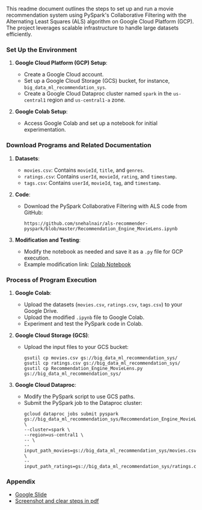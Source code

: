 This readme document outlines the steps to set up and run a movie recommendation system using PySpark's Collaborative Filtering with the Alternating Least Squares (ALS) algorithm on Google Cloud Platform (GCP). The project leverages scalable infrastructure to handle large datasets efficiently.

### Set Up the Environment

1. **Google Cloud Platform (GCP) Setup**:
   - Create a Google Cloud account.
   - Set up a Google Cloud Storage (GCS) bucket, for instance, `big_data_ml_recommendation_sys`.
   - Create a Google Cloud Dataproc cluster named `spark` in the `us-central1` region and `us-central1-a` zone.

2. **Google Colab Setup**:
   - Access Google Colab and set up a notebook for initial experimentation.

### Download Programs and Related Documentation

1. **Datasets**:
   - `movies.csv`: Contains `movieId`, `title`, and `genres`.
   - `ratings.csv`: Contains `userId`, `movieId`, `rating`, and `timestamp`.
   - `tags.csv`: Contains `userId`, `movieId`, `tag`, and `timestamp`.

2. **Code**:
   - Download the PySpark Collaborative Filtering with ALS code from GitHub:
     ```
     https://github.com/snehalnair/als-recommender-pyspark/blob/master/Recommendation_Engine_MovieLens.ipynb
     ```

3. **Modification and Testing**:
   - Modify the notebook as needed and save it as a `.py` file for GCP execution.
   - Example modification link: [Colab Notebook](https://colab.research.google.com/drive/1MB2pqvSFtKhll9W8vFQb-UF2D63e-g_P?usp=sharing)

### Process of Program Execution

1. **Google Colab**:
   - Upload the datasets (`movies.csv`, `ratings.csv`, `tags.csv`) to your Google Drive.
   - Upload the modified `.ipynb` file to Google Colab.
   - Experiment and test the PySpark code in Colab.

2. **Google Cloud Storage (GCS)**:
   - Upload the input files to your GCS bucket:
     ```shell
     gsutil cp movies.csv gs://big_data_ml_recommendation_sys/
     gsutil cp ratings.csv gs://big_data_ml_recommendation_sys/
     gsutil cp Recommendation_Engine_MovieLens.py gs://big_data_ml_recommendation_sys/
     ```

3. **Google Cloud Dataproc**:
   - Modify the PySpark script to use GCS paths.
   - Submit the PySpark job to the Dataproc cluster:
     ```shell
     gcloud dataproc jobs submit pyspark gs://big_data_ml_recommendation_sys/Recommendation_Engine_MovieLens.py \
     --cluster=spark \
     --region=us-central1 \
     -- \
     --input_path_movies=gs://big_data_ml_recommendation_sys/movies.csv \
     --input_path_ratings=gs://big_data_ml_recommendation_sys/ratings.csv
     ```



### Appendix
- [Google Slide](https://docs.google.com/presentation/d/1MslhW6L9oKag5c4O-vUINS5lUSUxacKLWuiYr20ygyA/edit?usp=sharing)
- [Screenshot and clear steps in pdf](https://github.com/ASD-Are/Big_Data/blob/main/Collaborative%20Filtering%20-%20Implementation%203/CS570_week8_h2_q4_20073_Aron_Dagniew.pdf)
